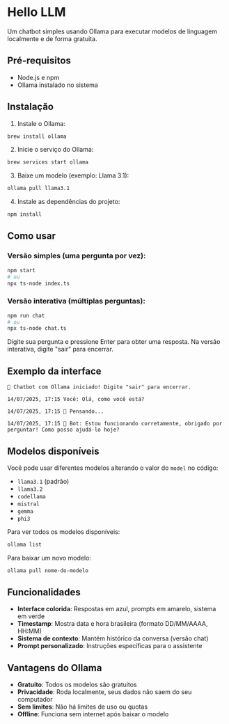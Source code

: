 # Hello LLM

Um chatbot simples usando Ollama para executar modelos de linguagem localmente e de forma gratuita.

## Pré-requisitos

- Node.js e npm
- Ollama instalado no sistema

## Instalação

1. Instale o Ollama:
```bash
brew install ollama
```

2. Inicie o serviço do Ollama:
```bash
brew services start ollama
```

3. Baixe um modelo (exemplo: Llama 3.1):
```bash
ollama pull llama3.1
```

4. Instale as dependências do projeto:
```bash
npm install
```

## Como usar

### Versão simples (uma pergunta por vez):
```bash
npm start
# ou
npx ts-node index.ts
```

### Versão interativa (múltiplas perguntas):
```bash
npm run chat
# ou
npx ts-node chat.ts
```

Digite sua pergunta e pressione Enter para obter uma resposta. Na versão interativa, digite "sair" para encerrar.

## Exemplo da interface

```
💬 Chatbot com Ollama iniciado! Digite "sair" para encerrar.

14/07/2025, 17:15 Você: Olá, como você está?

14/07/2025, 17:15 🤖 Pensando...

14/07/2025, 17:15 🤖 Bot: Estou funcionando corretamente, obrigado por perguntar! Como posso ajudá-lo hoje?
```

## Modelos disponíveis

Você pode usar diferentes modelos alterando o valor do `model` no código:

- `llama3.1` (padrão)
- `llama3.2`
- `codellama`
- `mistral`
- `gemma`
- `phi3`

Para ver todos os modelos disponíveis:
```bash
ollama list
```

Para baixar um novo modelo:
```bash
ollama pull nome-do-modelo
```

## Funcionalidades

- **Interface colorida**: Respostas em azul, prompts em amarelo, sistema em verde
- **Timestamp**: Mostra data e hora brasileira (formato DD/MM/AAAA, HH:MM)
- **Sistema de contexto**: Mantém histórico da conversa (versão chat)
- **Prompt personalizado**: Instruções específicas para o assistente

## Vantagens do Ollama

- **Gratuito**: Todos os modelos são gratuitos
- **Privacidade**: Roda localmente, seus dados não saem do seu computador
- **Sem limites**: Não há limites de uso ou quotas
- **Offline**: Funciona sem internet após baixar o modelo 